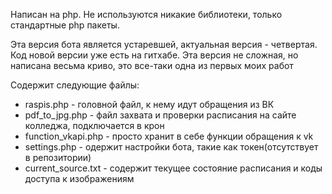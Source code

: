Написан на php. Не используются никакие библиотеки, только стандартные php пакеты.

Эта версия бота является устаревшей, актуальная версия - четвертая.
Код новой версии уже есть на гитхабе. Эта версия  не сложная, но написана весьма криво, это все-таки одна из первых моих работ 

Содержит следующие файлы:
<ul>
    <li>raspis.php - головной файл, к нему идут обращения из ВК</li>
    <li>pdf_to_jpg.php - файл захвата и проверки расписания на сайте колледжа, подключается в крон</li>
    <li>function_vkapi.php - просто хранит в себе функции обращения к vk</li>
    <li>settings.php - одержит настройки бота, такие как токен(отсутствует в репозитории)</li>
    <li>current_source.txt - содержит текущее состояние расписания и коды доступа к изображениям</li>
</ul>
